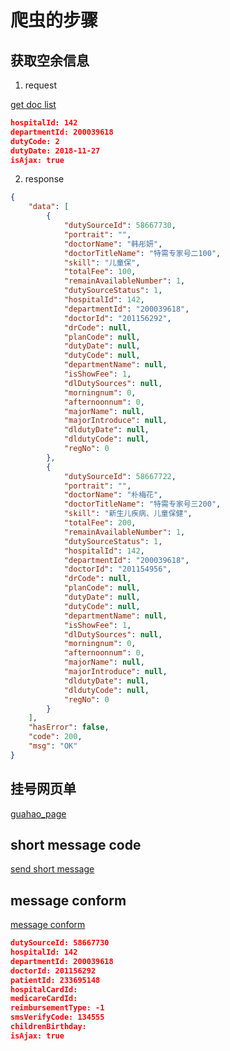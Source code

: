 # 爬虫的步骤

## 获取空余信息

1. request

[get doc list](http://www.bjguahao.gov.cn/dpt/partduty.htm)

```json
hospitalId: 142
departmentId: 200039618
dutyCode: 2
dutyDate: 2018-11-27
isAjax: true
```

2. response

```json
{
    "data": [
        {
            "dutySourceId": 58667730,
            "portrait": "",
            "doctorName": "韩彤妍",
            "doctorTitleName": "特需专家号二100",
            "skill": "儿童保",
            "totalFee": 100,
            "remainAvailableNumber": 1,
            "dutySourceStatus": 1,
            "hospitalId": 142,
            "departmentId": "200039618",
            "doctorId": "201156292",
            "drCode": null,
            "planCode": null,
            "dutyDate": null,
            "dutyCode": null,
            "departmentName": null,
            "isShowFee": 1,
            "dlDutySources": null,
            "morningnum": 0,
            "afternoonnum": 0,
            "majorName": null,
            "majorIntroduce": null,
            "dldutyDate": null,
            "dldutyCode": null,
            "regNo": 0
        },
        {
            "dutySourceId": 58667722,
            "portrait": "",
            "doctorName": "朴梅花",
            "doctorTitleName": "特需专家号三200",
            "skill": "新生儿疾病、儿童保健",
            "totalFee": 200,
            "remainAvailableNumber": 1,
            "dutySourceStatus": 1,
            "hospitalId": 142,
            "departmentId": "200039618",
            "doctorId": "201154956",
            "drCode": null,
            "planCode": null,
            "dutyDate": null,
            "dutyCode": null,
            "departmentName": null,
            "isShowFee": 1,
            "dlDutySources": null,
            "morningnum": 0,
            "afternoonnum": 0,
            "majorName": null,
            "majorIntroduce": null,
            "dldutyDate": null,
            "dldutyCode": null,
            "regNo": 0
        }
    ],
    "hasError": false,
    "code": 200,
    "msg": "OK"
}
```

## 挂号网页单

[guahao_page](http://www.bjguahao.gov.cn/order/confirm/{hospitalId}-{departmentId}-{doctorId}-{dutySourceId}.htm)

## short message code

[send short message](http://www.bjguahao.gov.cn/v/sendorder.htm)

## message conform

[message conform](http://www.bjguahao.gov.cn/order/confirmV1.htm)

```json
dutySourceId: 58667730
hospitalId: 142
departmentId: 200039618
doctorId: 201156292
patientId: 233695148
hospitalCardId: 
medicareCardId: 
reimbursementType: -1
smsVerifyCode: 134555
childrenBirthday: 
isAjax: true
```
